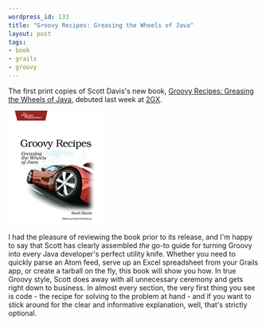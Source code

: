 ```yaml
---
wordpress_id: 133
title: "Groovy Recipes: Greasing the Wheels of Java"
layout: post
tags:
- book
- grails
- groovy
---
```

The first print copies of Scott Davis's new book, [Groovy Recipes: Greasing the Wheels of Java](http://pragprog.com/titles/sdgrvr "The Pragmatic Bookshelf — Groovy Recipes"), debuted last week at [2GX](http://jasonrudolph.com/blog/2008/02/24/refactotum-2gx-edition/ "jasonrudolph.com - Blog - Refactotum: 2GX Edition").  

![2008-02-27 Groovy Recipes Cover](/resources/20080227-groovy-recipes-cover.jpg)

I had the pleasure of reviewing the book prior to its release, and I'm happy to say that Scott has clearly assembled *the* go-to guide for turning Groovy into every Java developer's perfect utility knife.  Whether you need to quickly parse an Atom feed, serve up an Excel spreadsheet from your Grails app, or create a tarball on the fly, this book will show you how.  In true Groovy style, Scott does away with all unnecessary ceremony and gets right down to business.  In almost every section, the very first thing you see is code - the recipe for solving to the problem at hand - and if you want to stick around for the clear and informative explanation, well, that's strictly optional.
